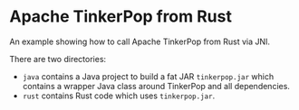 # Apache TinkerPop from Rust

An example showing how to call Apache TinkerPop from Rust via JNI.

There are two directories:

* `java` contains a Java project to build a fat JAR `tinkerpop.jar` which contains a wrapper Java class around TinkerPop
  and all dependencies.
* `rust` contains Rust code which uses `tinkerpop.jar`.
